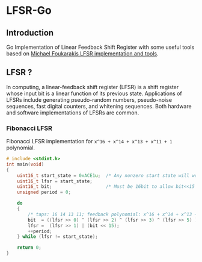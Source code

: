 # LFSR-Go
## Introduction
Go Implementation of Linear Feedback Shift Register with some useful tools
based on [Michael Foukarakis LFSR implementation and tools](https://github.com/mfukar/lfsr).  
## LFSR ?
In computing, a linear-feedback shift register (LFSR) is a shift register whose input bit
is a linear function of its previous state.
Applications of LFSRs include generating pseudo-random numbers, pseudo-noise sequences,
fast digital counters, and whitening sequences. Both hardware and software implementations of LFSRs are common.
### Fibonacci LFSR
Fibonacci LFSR implementation for `x^16 + x^14 + x^13 + x^11 + 1` polynomial.
```c
# include <stdint.h>
int main(void)
{
    uint16_t start_state = 0xACE1u;  /* Any nonzero start state will work. */
    uint16_t lfsr = start_state;
    uint16_t bit;                    /* Must be 16bit to allow bit<<15 later in the code */
    unsigned period = 0;

    do
    {
        /* taps: 16 14 13 11; feedback polynomial: x^16 + x^14 + x^13 + x^11 + 1 */
        bit  = ((lfsr >> 0) ^ (lfsr >> 2) ^ (lfsr >> 3) ^ (lfsr >> 5) ) & 1;
        lfsr =  (lfsr >> 1) | (bit << 15);
        ++period;
    } while (lfsr != start_state);

    return 0;
}
```
